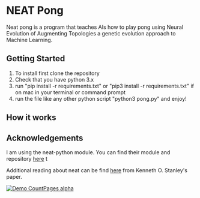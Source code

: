 # NEAT Pong
Neat pong is a program that teaches AIs how to play pong using Neural Evolution of Augmenting Topologies a genetic evolution approach to Machine Learning.

## Getting Started
1. To install first clone the repository
2. Check that you have python 3.x
3. run "pip install -r requirements.txt" or "pip3 install -r requirements.txt" if on mac in your terminal or command prompt
4. run the file like any other python script "python3 pong.py" and enjoy!

## How it works

## Acknowledgements
I am using the neat-python module. You can find their module and repository [here](https://github.com/CodeReclaimers/neat-python) t

Additional reading about neat can be find [here](http://www.cs.utexas.edu/~ai-lab/pubs/stanley.gecco02_1.pdf) from Kenneth O. Stanley's paper.

[![Demo CountPages alpha](https://share.gifyoutube.com/KzB6Gb.gif)](https://www.youtube.com/watch?v=ek1j272iAmc)
